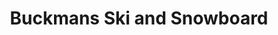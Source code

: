 ---
title: "Buckmans Ski and Snowboard"
url: /montgomeryville/buckmans-ski-and-snowboard/
shop: sports
---